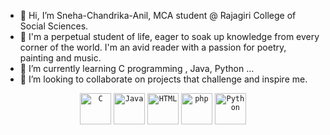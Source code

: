 - 👋 Hi, I’m Sneha-Chandrika-Anil, MCA student @ Rajagiri College of Social Sciences.
- 👀 I'm a perpetual student of life, eager to soak up knowledge from every corner of the world. I'm an avid reader with a passion for poetry, painting and music.
- 🌱 I’m currently learning C programming , Java, Python ...
- 💞️ I’m looking to collaborate on projects that challenge and inspire me.


<div align="center">
  <code><img width="50" src="https://user-images.githubusercontent.com/25181517/192106070-46255bcf-65e6-4c6b-a296-bf8d0d8fb2a7.png" alt="C" title="C"/></code>
  <code><img width="50" src="https://user-images.githubusercontent.com/25181517/117201156-9a724800-adec-11eb-9a9d-3cd0f67da4bc.png" alt="Java" title="Java"/></code>
 <!-- <code><img width="50" src="https://user-images.githubusercontent.com/25181517/183896128-ec99105a-ec1a-4d85-b08b-1aa1620b2046.png" alt="MySQL" title="MySQL"/></code>-->
  <code><img width="50" src="https://user-images.githubusercontent.com/25181517/192158954-f88b5814-d510-4564-b285-dff7d6400dad.png" alt="HTML" title="HTML"/></code>
  <code><img width="50" src="https://user-images.githubusercontent.com/25181517/183570228-6a040b9f-3ddf-47a2-a201-743121dac664.png" alt="php" title="php"/></code>
  <code><img width="50" src="https://cdn3.iconfinder.com/data/icons/logos-and-brands-adobe/512/267_Python-512.png" alt="Python" title="Python"/></code>
</div>
<!---
Sudha-Chandrika-Anil/Sudha-Chandrika-Anil is a ✨ special ✨ repository because its `README.md` (this file) appears on your GitHub profile.
You can click the Preview link to take a look at your changes.
--->

